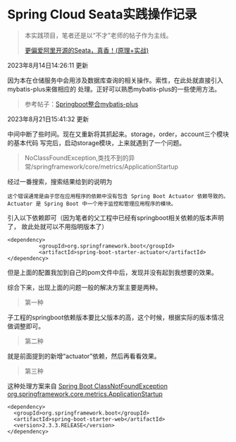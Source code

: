 # Spring Cloud Seata实践操作记录

> 本实践项目，笔者还是以“不才”老师的帖子作为主线。
> 
> [更偏爱阿里开源的Seata，真香！(原理+实战)](https://mp.weixin.qq.com/s?__biz=MzU3MDAzNDg1MA==&mid=2247499421&idx=1&sn=a55797652284bafd9216ea981f4125e0&chksm=fcf72150cb80a846e62beecc2a9f1e251bcd0e23136175504a7e28f1cce2ff5f5a26da1960a2&cur_album_id=2042874937312346114&scene=190#rd)

2023年8月14日14:26:11 更新

因为本在仓储服务中会用涉及数据库查询的相关操作。索性，在此处就直接引入mybatis-plus来做相应的
处理。正好可以熟悉mybatis-plus的一些使用方法。

> 参考帖子：[Springboot整合mybatis-plus](https://blog.csdn.net/weixin_44162337/article/details/107828366)

2023年8月21日15:41:32 更新

中间中断了些时间。现在又重新将其抓起来。storage，order，account三个模块的基本代码
写完后，启动storage模块，上来就遇到了一个问题。

> NoClassFoundException,类找不到的异常/springframework/core/metrics/ApplicationStartup

经过一番搜索，搜索结果给到的说明为

`这个错误通常是由于您在应用程序的依赖中没有包含 Spring Boot Actuator 依赖导致的。Actuator 是 Spring Boot 中一个用于监控和管理应用程序的模块。`

引入以下依赖即可（因为笔者的父工程中已经有springboot相关依赖的版本声明了，
故此处就可以不用指明版本了）

```
<dependency>
          <groupId>org.springframework.boot</groupId>
          <artifactId>spring-boot-starter-actuator</artifactId>
</dependency>
```

但是上面的配置我加到自己的pom文件中后，发现并没有起到我想要的效果。

综合下来，出现上面的问题一般的解决方案主要是两种。

> 第一种

子工程的springboot依赖版本要比父版本的高，这个时候，根据实际的版本情况做调整即可。

> 第二种

就是前面提到的新增“actuator”依赖，然后再看看效果。

> 第三种

这种处理方案来自
[Spring Boot ClassNotFoundException org.springframework.core.metrics.ApplicationStartup](https://stackoverflow.com/questions/65046056/spring-boot-classnotfoundexception-org-springframework-core-metrics-applications)

```
<dependency>
  <groupId>org.springframework.boot</groupId>
  <artifactId>spring-boot-starter-web</artifactId>
  <version>2.3.3.RELEASE</version>
</dependency>
```

